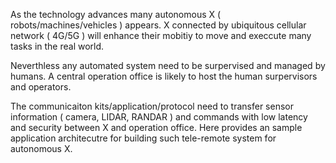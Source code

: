 As the technology advances many autonomous X ( robots/machines/vehicles ) appears. X connected by ubiquitous cellular network ( 4G/5G ) will enhance their mobitiy to move and execcute many tasks in the real world. 

Neverthless any automated system need to be surpervised and managed by humans. A central operation office is likely to host the human surpervisors and operators. 

The communicaiton kits/application/protocol need to transfer sensor information ( camera, LIDAR, RANDAR ) and commands with low latency and security between X and operation office. Here provides an sample application architecutre for building such tele-remote system for autonomous X. 
